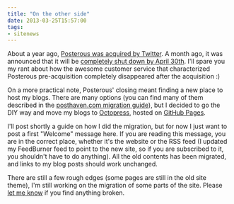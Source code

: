 ```yaml
---
title: "On the other side"
date: 2013-03-25T15:57:00
tags:
- sitenews
---
```


About a year ago,
[Posterous was acquired by Twitter](http://blog.posterous.com/big-news). A
month ago, it was announced that it will be
[completely shut down by April 30th](http://blog.posterous.com/thanks-from-posterous). I'll
spare you my rant about how the awesome customer service that
characterized Posterous pre-acquisition completely disappeared after
the acquisition :)

On a more practical note, Posterous' closing meant finding a new place
to host my blogs. There are many options (you can find many of them
described in the
[posthaven.com migration guide](http://blog.posthaven.com/the-posterous-migration-guide)),
but I decided to go the DIY way and move my blogs to
[Octopress](http://octopress.org), hosted on
[GitHub Pages](http://pages.github.com).

I'll post shortly a guide on how I did the migration, but for now I
just want to post a first "Welcome" message here. If you are reading
this message, you are in the correct place, whether it's the website
or the RSS feed (I updated my FeedBurner feed to point to the new
site, so if you are subscribed to it, you shouldn't have to do
anything). All the old contents has been migrated, and links to my
blog posts should work unchanged.

There are still a few rough edges (some pages are still in the old
site theme), I'm still working on the migration of some parts of the
site. Please [let me know](/contact.html) if you find anything
broken.
